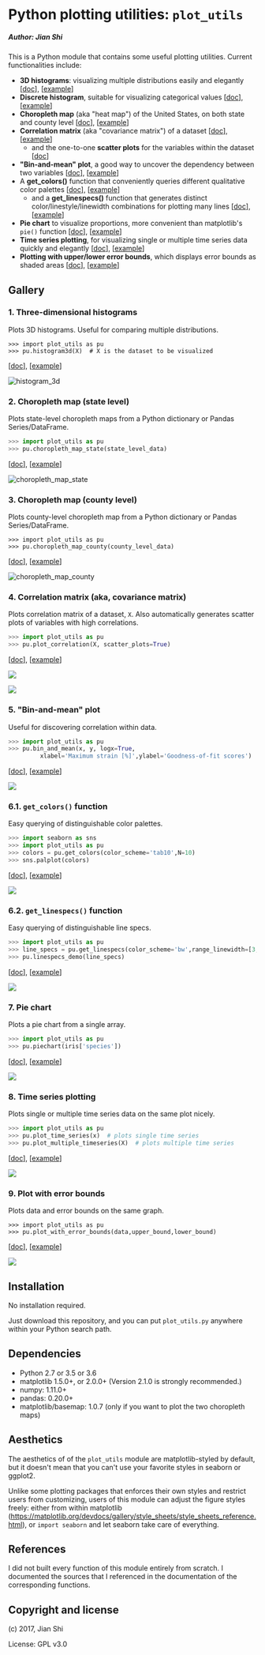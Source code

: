 # Python plotting utilities: `plot_utils`
##### Author: Jian Shi

This is a Python module that contains some useful plotting utilities. Current functionalities include:

+ **3D histograms**: visualizing multiple distributions easily and elegantly [[doc](./docs/histogram3d.md)], [[example](./examples/3D_histograms_example.ipynb)]
+ **Discrete histogram**, suitable for visualizing categorical values [[doc](./docs/discrete_histogram.md)], [[example](./examples/Discrete_histogram_example.ipynb)]
+ **Choropleth map** (aka "heat map") of the United States, on both state and county level [[doc](./docs/choropleth_map.md)], [[example](./examples/Choropleth_map_example.ipynb)]
+ **Correlation matrix** (aka "covariance matrix") of a dataset [[doc](./docs/plot_correlation.md)], [[example](./examples/Correlation_matrix_examples.ipynb)]
  + and the one-to-one **scatter plots** for the variables within the dataset [[doc](./docs/scatter_plots_two_cols.md)]
+ **"Bin-and-mean" plot**, a good way to uncover the dependency between two variables [[doc](./docs/bin_and_mean.md)], [[example](./examples/Bin-and-mean_example.ipynb)]
+ A **get_colors()** function that conveniently queries different qualitative color palettes [[doc](./docs/get_colors.md)], [[example](./examples/Get_color_linespec_scheme_examples.ipynb)]
    + and a **get_linespecs()** function that generates distinct color/linestyle/linewidth combinations for plotting many lines [[doc](./docs/get_linespecs.md)], [[example](./examples/Get_color_linespec_scheme_examples.ipynb)]
+ **Pie chart** to visualize proportions, more convenient than matplotlib's `pie()` function [[doc](./docs/piechart.md)], [[example](./examples/Pie_chart_example.ipynb)]
+ **Time series plotting**, for visualizing single or multiple time series data quickly and elegantly [[doc](./docs/plot_timeseries.md)], [[example](./examples/Plot_time_series_example.ipynb)]
+ **Plotting with upper/lower error bounds**, which displays error bounds as shaded areas [[doc](./docs/plot_with_error_bounds.md)], [[example](./examples/Plot_with_error_bounds_example.ipynb)]



## Gallery

### 1. Three-dimensional histograms

Plots 3D histograms. Useful for comparing multiple distributions.

```{python}
>>> import plot_utils as pu
>>> pu.histogram3d(X)  # X is the dataset to be visualized
```

[[doc](./docs/histogram3d.md)], [[example](./examples/3D_histograms_example.ipynb)]

![histogram_3d](./examples/gallery/histogram_3d.png)

### 2. Choropleth map (state level)

Plots state-level choropleth maps from a Python dictionary or Pandas Series/DataFrame.

```python
>>> import plot_utils as pu
>>> pu.choropleth_map_state(state_level_data)
```

[[doc](./docs/choropleth_map.md)], [[example](./examples/Choropleth_map_example.ipynb)]

![choropleth_map_state](./examples/gallery/choropleth_map_state.png)

### 3. Choropleth map (county level)

Plots county-level choropleth map from a Python dictionary or Pandas Series/DataFrame.

```{python}
>>> import plot_utils as pu
>>> pu.choropleth_map_county(county_level_data)
```

[[doc](./docs/choropleth_map.md#plot_utilschoropleth_map_county)], [[example](./examples/Choropleth_map_example.ipynb)]

![choropleth_map_county](./examples/gallery/choropleth_map_county.png)


### 4. Correlation matrix (aka, covariance matrix)

Plots correlation matrix of a dataset, `X`. Also automatically generates scatter plots of variables with high correlations.

```python
>>> import plot_utils as pu
>>> pu.plot_correlation(X, scatter_plots=True)
```

[[doc](./docs/plot_correlation.md)], [[example](./examples/Correlation_matrix_examples.ipynb)]

![](./examples/gallery/correlation_matrix.png)

![](./examples/gallery/scatter_plots.png)

### 5. "Bin-and-mean" plot

Useful for discovering correlation within data.

```python
>>> import plot_utils as pu
>>> pu.bin_and_mean(x, y, logx=True,
         xlabel='Maximum strain [%]',ylabel='Goodness-of-fit scores')
```

[[doc](./docs/bin_and_mean.md)], [[example](./examples/Bin-and-mean_example.ipynb)]

![](./examples/gallery/bin_and_mean.png)

### 6.1. `get_colors()` function

Easy querying of distinguishable color palettes.

```python
>>> import seaborn as sns
>>> import plot_utils as pu
>>> colors = pu.get_colors(color_scheme='tab10',N=10)
>>> sns.palplot(colors)
```

[[doc](./docs/get_colors.md)], [[example](./examples/Get_color_linespec_scheme_examples.ipynb)]

![](./examples/gallery/get_colors.png)

### 6.2. `get_linespecs()` function

Easy querying of distinguishable line specs.

```python
>>> import plot_utils as pu
>>> line_specs = pu.get_linespecs(color_scheme='bw',range_linewidth=[3,8],priority='linewidth')
>>> pu.linespecs_demo(line_specs)
```

[[doc](./docs/get_linespecs.md)], [[example](./examples/Get_color_linespec_scheme_examples.ipynb)]

![](./examples/gallery/get_linespecs.png)

### 7. Pie chart

Plots a pie chart from a single array.

```Python
>>> import plot_utils as pu
>>> pu.piechart(iris['species'])
```

[[doc](./docs/piechart.md)], [[example](./examples/Pie_chart_example.ipynb)] 

![](./examples/gallery/pie_chart.png)

### 8. Time series plotting

Plots single or multiple time series data on the same plot nicely.

```Python
>>> import plot_utils as pu
>>> pu.plot_time_series(x)  # plots single time series
>>> pu.plot_multiple_timeseries(X)  # plots multiple time series
```

[[doc](./docs/plot_timeseries.md)], [[example](./examples/Plot_time_series_example.ipynb)]

![](./examples/gallery/time_series.png)

### 9. Plot with error bounds

Plots data and error bounds on the same graph.

```{python}
>>> import plot_utils as pu
>>> pu.plot_with_error_bounds(data,upper_bound,lower_bound)
```

[[doc](./docs/plot_with_error_bounds.md)], [[example](./examples/Plot_with_error_bounds_example.ipynb)]

![](./examples/gallery/error_bounds.png)



## Installation

No installation required.

Just download this repository, and you can put `plot_utils.py` anywhere within your Python search path.



## Dependencies

+ Python 2.7 or 3.5 or 3.6
+ matplotlib 1.5.0+, or 2.0.0+ (Version 2.1.0 is strongly recommended.)
+ numpy: 1.11.0+
+ pandas: 0.20.0+
+ matplotlib/basemap: 1.0.7 (only if you want to plot the two choropleth maps)



## Aesthetics

The aesthetics of of the `plot_utils` module are matplotlib-styled by default, but it doesn't mean that you can't use your favorite styles in seaborn or ggplot2.

Unlike some plotting packages that enforces their own styles and restrict users from customizing, users of this module can adjust the figure styles freely: either from within matplotlib (https://matplotlib.org/devdocs/gallery/style_sheets/style_sheets_reference.html), or `import seaborn` and let seaborn take care of everything.



## References

I did not built every function of this module entirely from scratch. I documented the sources that I referenced in the documentation of the corresponding functions.



## Copyright and license

(c) 2017, Jian Shi

License: GPL v3.0
